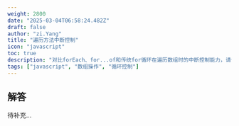 ```yaml
---
weight: 2800
date: "2025-03-04T06:58:24.482Z"
draft: false
author: "zi.Yang"
title: "遍历方法中断控制"
icon: "javascript"
toc: true
description: "对比forEach、for...of和传统for循环在遍历数组时的中断控制能力，请说明为什么某些方法无法使用break中断，并提供对应的替代解决方案。"
tags: ["javascript", "数组操作", "循环控制"]
---
```


## 解答

待补充...
